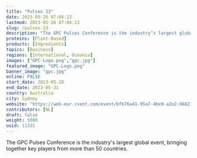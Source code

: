 ```yaml
---
title: "Pulses 23"
date: 2023-05-26 07:04:13
lastmod: 2023-05-26 07:04:13
slug: /pulses-23
description: "The GPC Pulses Conference is the industry’s largest global event, bringing together key players from more than 50 countries."
proteins: [Plant-Based]
products: [Ingredients]
topics: [Business]
regions: [International, Oceania]
images: ["GPC-Logo.png","gpc.jpg"]
featured_image: "GPC-Logo.png"
banner_image: "gpc.jpg"
online: FALSE
start_date: 2023-05-28
end_date: 2023-05-31
country: Australia
city: Sydney
website: "https://web-eur.cvent.com/event/bfb76a41-95a7-4be9-a2e2-968216e9d9b5/summary"
contributors: [NL]
draft: false
weight: 5000
uuid: 11321
---
```

The GPC Pulses Conference is the industry's largest global event,
bringing together key players from more than 50 countries.
